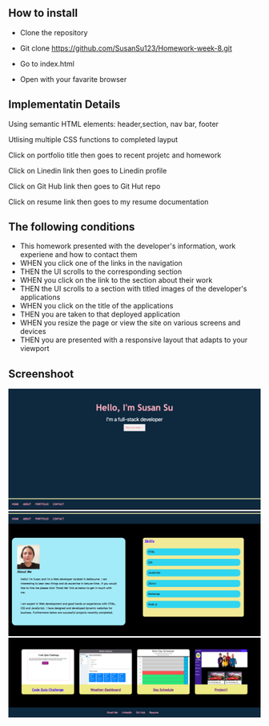 ## How to install

* Clone the repository

* Git clone https://github.com/SusanSu123/Homework-week-8.git

* Go to index.html

* Open with your favarite browser


## Implementatin Details

Using semantic HTML elements: header,section, nav bar, footer

Utlising multiple CSS functions to completed layput

Click on portfolio title then goes to recent projetc and homework

Click on Linedin link then goes to Linedin profile

Click on Git Hub link then goes to Git Hut repo

Click on resume link then goes to my resume documentation


## The following conditions

* This homework presented with the developer's information, work experiene and how to contact them
* WHEN you click one of the links in the navigation
* THEN the UI scrolls to the corresponding section
* WHEN you click on the link to the section about their work
* THEN the UI scrolls to a section with titled images of the developer's applications
* WHEN you click on the title of the applications
* THEN you are taken to that deployed application
* WHEN you resize the page or view the site on various screens and devices
* THEN you are presented with a responsive layout that adapts to your viewport

## Screenshoot

![demo](/assets/Images/one.png)
![demo](/assets/Images/two.png)
![demo](/assets/Images/three.png)


  
